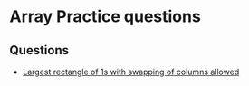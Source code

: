 # Array Practice questions

## Questions

- [Largest rectangle of 1s with swapping of columns allowed](https://practice.geeksforgeeks.org/problems/find-the-largest-rectangle-of-1s-with-swapping-of-columns-allowed0243/1)
